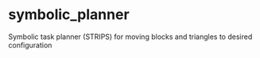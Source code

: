 # symbolic_planner
Symbolic task planner (STRIPS) for moving blocks and triangles to desired configuration
